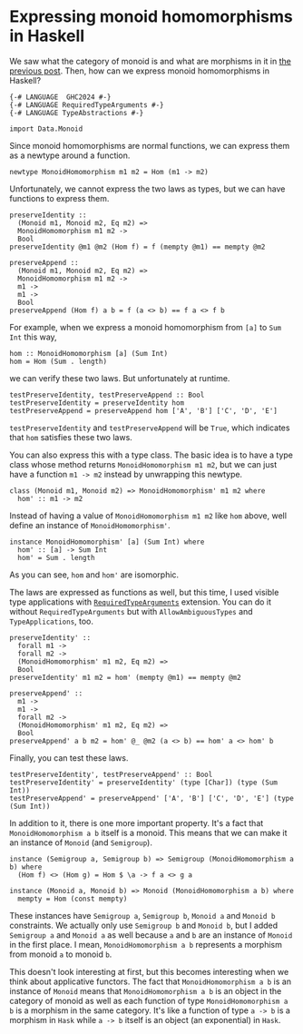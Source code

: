 # Expressing monoid homomorphisms in Haskell

We saw what the category of monoid is and what are morphisms in it in [the previous post](./category_of_monoids.html). Then, how can we express monoid homomorphisms in Haskell?

```
{-# LANGUAGE  GHC2024 #-}
{-# LANGUAGE RequiredTypeArguments #-}
{-# LANGUAGE TypeAbstractions #-}

import Data.Monoid
```

Since monoid homomorphisms are normal functions, we can express them as a newtype around a function.

```
newtype MonoidHomomorphism m1 m2 = Hom (m1 -> m2)
```

Unfortunately, we cannot express the two laws as types, but we can have functions to express them.

```
preserveIdentity ::
  (Monoid m1, Monoid m2, Eq m2) =>
  MonoidHomomorphism m1 m2 ->
  Bool
preserveIdentity @m1 @m2 (Hom f) = f (mempty @m1) == mempty @m2

preserveAppend ::
  (Monoid m1, Monoid m2, Eq m2) =>
  MonoidHomomorphism m1 m2 ->
  m1 ->
  m1 ->
  Bool
preserveAppend (Hom f) a b = f (a <> b) == f a <> f b
```

For example, when we express a monoid homomorphism from `[a]` to `Sum Int` this way,

```
hom :: MonoidHomomorphism [a] (Sum Int)
hom = Hom (Sum . length)
```

we can verify these two laws. But unfortunately at runtime.

```
testPreserveIdentity, testPreserveAppend :: Bool
testPreserveIdentity = preserveIdentity hom
testPreserveAppend = preserveAppend hom ['A', 'B'] ['C', 'D', 'E']
```

`testPreserveIdentity` and `testPreserveAppend` will be `True`, which indicates that `hom` satisfies these two laws.

You can also express this with a type class. The basic idea is to have a type class whose method returns `MonoidHomomorphism m1 m2`, but we can just have a function `m1 -> m2` instead by unwrapping this newtype.

```
class (Monoid m1, Monoid m2) => MonoidHomomorphism' m1 m2 where
  hom' :: m1 -> m2
```

Instead of having a value of `MonoidHomomorphism m1 m2` like `hom` above, well define an instance of `MonoidHomomorphism'`.

```
instance MonoidHomomorphism' [a] (Sum Int) where
  hom' :: [a] -> Sum Int
  hom' = Sum . length
```

As you can see, `hom` and `hom'` are isomorphic.

The laws are expressed as functions as well, but this time, I used visible type applications with [`RequiredTypeArguments`](https://ghc.gitlab.haskell.org/ghc/doc/users_guide/exts/required_type_arguments.html) extension. You can do it without `RequiredTypeArguments` but with `AllowAmbiguousTypes` and `TypeApplications`, too.

```
preserveIdentity' ::
  forall m1 ->
  forall m2 ->
  (MonoidHomomorphism' m1 m2, Eq m2) =>
  Bool
preserveIdentity' m1 m2 = hom' (mempty @m1) == mempty @m2

preserveAppend' ::
  m1 ->
  m1 ->
  forall m2 ->
  (MonoidHomomorphism' m1 m2, Eq m2) =>
  Bool
preserveAppend' a b m2 = hom' @_ @m2 (a <> b) == hom' a <> hom' b
```

Finally, you can test these laws.

```
testPreserveIdentity', testPreserveAppend' :: Bool
testPreserveIdentity' = preserveIdentity' (type [Char]) (type (Sum Int))
testPreserveAppend' = preserveAppend' ['A', 'B'] ['C', 'D', 'E'] (type (Sum Int))
```

In addition to it, there is one more important property. It's a fact that `MonoidHomomorphism a b` itself is a monoid. This means that we can make it an instance of `Monoid` (and `Semigroup`).

```
instance (Semigroup a, Semigroup b) => Semigroup (MonoidHomomorphism a b) where
  (Hom f) <> (Hom g) = Hom $ \a -> f a <> g a

instance (Monoid a, Monoid b) => Monoid (MonoidHomomorphism a b) where
  mempty = Hom (const mempty)
```

These instances have `Semigroup a`, `Semigroup b`, `Monoid a` and `Monoid b` constraints. We actually only use `Semigroup b` and `Monoid b`, but I added `Semigroup a` and `Monoid a` as well because `a` and `b` are an instance of `Monoid` in the first place. I mean, `MonoidHomomorphism a b` represents a morphism from monoid `a` to monoid `b`.

This doesn't look interesting at first, but this becomes interesting when we think about applicative functors. The fact that `MonoidHomomorphism a b` is an instance of `Monoid` means that `MonoidHomomorphism a b` is an object in the category of monoid as well as each function of type `MonoidHomomorphism a b` is a morphism in the same category. It's like a function of type `a -> b` is a morphism in `Hask` while `a -> b` itself is an object (an exponential) in `Hask`.
